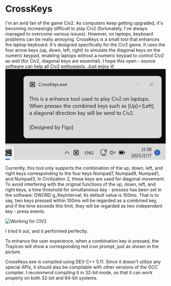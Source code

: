 # CrossKeys
I'm an avid fan of the game Civ2. As computers keep getting upgraded, it's becoming increasingly difficult to play Civ2 (fortunately, I've always managed to overcome various issues). However, on laptops, keyboard problems can be really annoying. CrossKeys is a small tool that enhances the laptop keyboard. It's designed specifically for the Civ2 game. It uses the four arrow keys (up, down, left, right) to simulate the diagonal keys on the numeric keypad, enabling laptops without a numeric keypad to control Civ2 as well (for Civ2, diagonal keys are essential). I hope this open - source software can help all Civ2 enthusiasts. Just enjoy it! 
![CrossKeys.exe startup](snapshot1.png)

Currently, this tool only supports the combination of the up, down, left, and right keys corresponding to the four keys Numpad7, Numpad9, Numpad1, and Numpad3. In Civilization 2, these keys are used for diagonal movement. To avoid interfering with the original functions of the up, down, left, and right keys, a time threshold for simultaneous key - presses has been set in the software: DWORD g_KeyInterval; Its default value is 100ms. That is to say, two keys pressed within 100ms will be regarded as a combined key, and if the time exceeds this limit, they will be regarded as two independent key - press events.

![Working for CIV2](snapshot2.png)

I tried it out, and it performed perfectly. 

To enhance the user experience, when a combination key is pressed, the Trayicon will show a corresponding red icon prompt, just as shown in the picture.

CrossKeys.exe is compiled using DEV C++ 5.11. Since it doesn't utilize any special APIs, it should also be compilable with other versions of the GCC compiler. I recommend compiling it in 32-bit mode, so that it can work properly on both 32-bit and 64-bit systems. 
